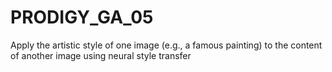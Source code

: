 # PRODIGY_GA_05
Apply the artistic style of one image (e.g., a famous painting) to the content of another image using neural style transfer
